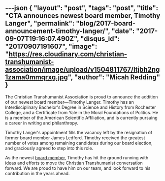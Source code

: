 ---json
{
	"layout": "post",
	"tags": "post",
    "title": "CTA announces newest board member, Timothy Langer",
    "permalink": "blog/2017-board-announcement-timothy-langer/",
    "date": "2017-09-07T19:16:07.490Z",
    "disqus_id": "20170907191607",
    "image":  "https://res.cloudinary.com/christian-transhumanist-association/image/upload/v1504811767/ltjbh2ng1zama0mmqrxg.jpg",
    "author": "Micah Redding"
}
---
The Christian Transhumanist Association is proud to announce the addition of our newest board member—Timothy Langer. Timothy has an Interdisciplinary Bachelor's Degree in Science and History from Rochester College, and a Certificate from Yale in the Moral Foundations of Politics. He is a member of the American Scientific Affiliation, and is currently pursuing a career in writing and philanthropy.

Timothy Langer's appointment fills the vacancy left by the resignation of former board member James Ledford. Timothy received the greatest number of votes among remaining candidates during our board election, and graciously agreed to step into this role.

As the newest [board member](https://www.christiantranshumanism.org/board), Timothy has hit the ground running with ideas and efforts to move the Christian Transhumanist conversation forward. We are proud to have him on our team, and look forward to his contribution in the years ahead.



